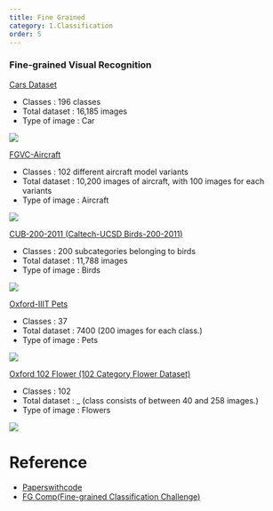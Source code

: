 ```yaml
---
title: Fine Grained
category: 1.Classification
order: 5
---
```


### Fine-grained Visual Recognition

[Cars Dataset](https://ai.stanford.edu/~jkrause/cars/car_dataset.html)
- Classes : 196 classes 
- Total dataset : 16,185 images
- Type of image :  Car


<img class="zoom" src="https://ai.stanford.edu/~jkrause/cars/car7.jpg" >


[FGVC-Aircraft](https://arxiv.org/abs/1306.5151)
- Classes : 102 different aircraft model variants
- Total dataset : 10,200 images of aircraft, with 100 images for each variants
- Type of image : Aircraft

<img class="zoom" src="https://production-media.paperswithcode.com/datasets/FGVC-Aircraft-0000003405-c35d29b7.jpg" >





[CUB-200-2011 (Caltech-UCSD Birds-200-2011)](http://www.vision.caltech.edu/datasets/cub_200_2011/)
- Classes : 200 subcategories belonging to birds
- Total dataset : 11,788 images
- Type of image : Birds

<img class="zoom" src="https://production-media.paperswithcode.com/datasets/CUB-200-2011-0000000109-6e01ce73_vMleyYb.jpeg" >



[Oxford-IIIT Pets](https://www.robots.ox.ac.uk/~vgg/data/pets/)
- Classes : 37
- Total dataset : 7400 (200 images for each class.)
- Type of image : Pets

<img class="zoom" src="https://www.robots.ox.ac.uk/~vgg/data/pets/pet_annotations.jpg" >



[Oxford 102 Flower (102 Category Flower Dataset)](https://www.robots.ox.ac.uk/~vgg/data/flowers/102/)
- Classes : 102
- Total dataset : _ (class consists of between 40 and 258 images.)
- Type of image : Flowers

<img class="zoom" src="https://production-media.paperswithcode.com/datasets/flowers.jpg" >





# Reference
* [Paperswithcode](https://paperswithcode.com/task/fine-grained-image-classification)
* [FG Comp(Fine-grained Classification Challenge)](https://sites.google.com/site/fgcomp2013/)